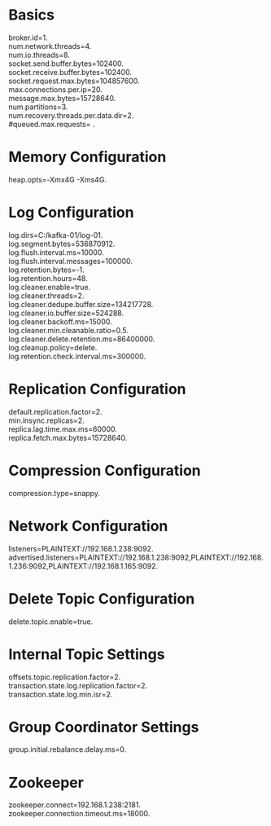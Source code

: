 # Basics 
broker.id=1.  
num.network.threads=4.  
num.io.threads=8.  
socket.send.buffer.bytes=102400.  
socket.receive.buffer.bytes=102400.  
socket.request.max.bytes=104857600.  
max.connections.per.ip=20.  
message.max.bytes=15728640.  
num.partitions=3.  
num.recovery.threads.per.data.dir=2.  
#queued.max.requests= .  


# Memory Configuration
heap.opts=-Xmx4G -Xms4G.  

# Log Configuration
log.dirs=C:/kafka-01/log-01.  
log.segment.bytes=536870912.  
log.flush.interval.ms=10000.  
log.flush.interval.messages=100000.  
log.retention.bytes=-1.  
log.retention.hours=48.  
log.cleaner.enable=true.  
log.cleaner.threads=2.  
log.cleaner.dedupe.buffer.size=134217728.  
log.cleaner.io.buffer.size=524288.  
log.cleaner.backoff.ms=15000.  
log.cleaner.min.cleanable.ratio=0.5.  
log.cleaner.delete.retention.ms=86400000.  
log.cleanup.policy=delete.  
log.retention.check.interval.ms=300000.  

# Replication Configuration
default.replication.factor=2.  
min.insync.replicas=2.  
replica.lag.time.max.ms=60000.  
replica.fetch.max.bytes=15728640.  

# Compression Configuration
compression.type=snappy.  

# Network Configuration
listeners=PLAINTEXT://192.168.1.238:9092.  
advertised.listeners=PLAINTEXT://192.168.1.238:9092,PLAINTEXT://192.168.1.236:9092,PLAINTEXT://192.168.1.165:9092.  

# Delete Topic Configuration
delete.topic.enable=true.  

# Internal Topic Settings
offsets.topic.replication.factor=2.  
transaction.state.log.replication.factor=2.  
transaction.state.log.min.isr=2.  

# Group Coordinator Settings
group.initial.rebalance.delay.ms=0.  

# Zookeeper
zookeeper.connect=192.168.1.238:2181.  
zookeeper.connection.timeout.ms=18000.  

